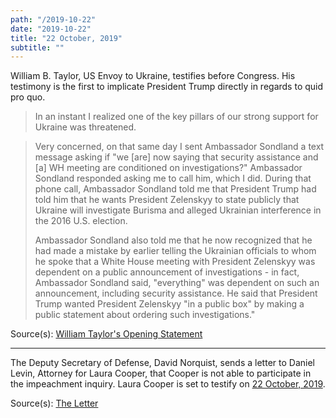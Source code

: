 ```yaml
---
path: "/2019-10-22"
date: "2019-10-22"
title: "22 October, 2019"
subtitle: ""
---
```


William B. Taylor, US Envoy to Ukraine, testifies before Congress. His testimony is the first to implicate President Trump directly in regards to quid pro quo.

> In an instant I realized one of the key pillars of our strong support for Ukraine was threatened.

> Very concerned, on that same day I sent Ambassador Sondland a text message asking if "we [are] now saying that security assistance and [a] WH meeting are conditioned on investigations?" Ambassador Sondland responded asking me to call him, which I did. During that phone call, Ambassador Sondland told me that President Trump had told him that he wants President Zelenskyy to state publicly that Ukraine will investigate Burisma and alleged Ukrainian interference in the 2016 U.S. election.
>
> Ambassador Sondland also told me that he now recognized that he had made a mistake by earlier telling the Ukrainian officials to whom he spoke that a White House meeting with President Zelenskyy was dependent on a public announcement of investigations - in fact, Ambassador Sondland said, "everything" was dependent on such an announcement, including security assistance. He said that President Trump wanted President Zelenskyy "in a public box" by making a public statement about ordering such investigations."

<span class="sources">
Source(s): <a href="https://int.nyt.com/data/documenthelper/1911-taylor-opening-statement/71cb2f887efc7eb76629/optimized/full.pdf" target="_blank" rel="noopener noreferrer">William Taylor's Opening Statement</a>
</span>

---

The Deputy Secretary of Defense, David Norquist, sends a letter to Daniel Levin, Attorney for Laura Cooper, that Cooper is not able to participate in the impeachment inquiry. Laura Cooper is set to testify on <a href="#2019-10-22">22 October, 2019</a>.

<span class="sources">
Source(s): <a href="https://int.nyt.com/data/documenthelper/1914-dod-letter-to-laura-cooper/c527b06c2155f68aba22/optimized/full.pdf" target="_blank" rel="noopener noreferrer">The Letter</a>
</span>
